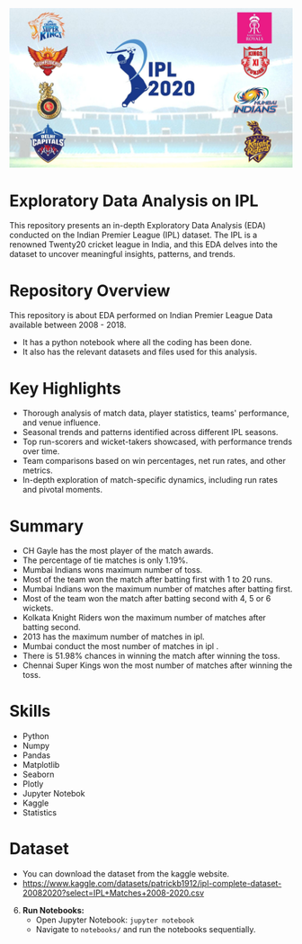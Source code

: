 ![Image Alt Text](https://github.com/GayasuddinMohd/Exploratory-Data-Analysis-on-IPL/blob/main/ipl.jpg?raw=true)

# Exploratory Data Analysis on IPL 
This repository presents an in-depth Exploratory Data Analysis (EDA) conducted on the Indian Premier League (IPL) dataset. The IPL is a renowned Twenty20 cricket league in India, and this EDA delves into the dataset to uncover meaningful insights, patterns, and trends.

# Repository Overview
This repository is about EDA performed on Indian Premier League Data available between 2008 - 2018.
- It has a python notebook where all the coding has been done.
- It also has the relevant datasets and files used for this analysis.



# Key Highlights 
* Thorough analysis of match data, player statistics, teams' performance, and venue influence.
* Seasonal trends and patterns identified across different IPL seasons.
* Top run-scorers and wicket-takers showcased, with performance trends over time.
* Team comparisons based on win percentages, net run rates, and other metrics.
* In-depth exploration of match-specific dynamics, including run rates and pivotal moments.

# Summary 
* CH Gayle has the most player of the match awards.
* The percentage of tie matches is only 1.19%.
* Mumbai Indians wons maximum number of toss.
* Most of the team won the match after batting first with 1 to 20 runs.
* Mumbai Indians won the maximum number of matches after batting first.
* Most of the team won the match after batting second with 4, 5 or 6 wickets.
* Kolkata Knight Riders won the maximum number of matches after batting second.
* 2013 has the maximum number of matches in ipl.
* Mumbai conduct the most number of matches in ipl .
* There is 51.98% chances in winning the match after winning the toss.
* Chennai Super Kings won the most number of matches after winning the toss.

# Skills  
* Python
* Numpy
* Pandas
* Matplotlib
* Seaborn
* Plotly
* Jupyter Notebok
* Kaggle
* Statistics

# Dataset
* You can download the dataset from the kaggle website.
* https://www.kaggle.com/datasets/patrickb1912/ipl-complete-dataset-20082020?select=IPL+Matches+2008-2020.csv



6. **Run Notebooks:**
   - Open Jupyter Notebook: `jupyter notebook`
   - Navigate to `notebooks/` and run the notebooks sequentially.













